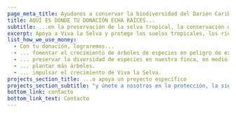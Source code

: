 ```yaml
---
page_meta_title: Ayudanos a conservar la biodiversidad del Darien Caribe
title: AQUÍ ES DONDE TU DONACIÓN ECHA RAÍCES...
subtitle: ...en la preservación de la selva tropical, la conservación de especies y la lucha contra el cambio climático.
excerpt: Apoya a Viva la Selva y protege los suelos tropicales, los ríos y el clima. Contribuye a la reforestación diversificada y recupera especies de árboles en peligro de extinción.
list_how_we_use_money:
  - Con tu donación, lograremos...
  - ... fomentar el crecimiento de árboles de especies en peligro de extinción.
  - ... preservar la diversidad de especies en nuestra finca, en medio de extensos pastizales.
  - ... plantar más árboles.
  - ... impulsar el crecimiento de Viva la Selva.
projects_section_title: ...o apoya un proyecto específico
projects_section_subtitle: "y únete a nosotros en la protección, la siembra o el cuidado:"
bottom_link: contacto
bottom_link_text: Contacto
---
```

